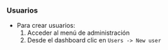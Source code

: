 ### Usuarios

* Para crear usuarios:
  1. Acceder al menú de administración
  2. Desde el dashboard clic en `Users -> New user`